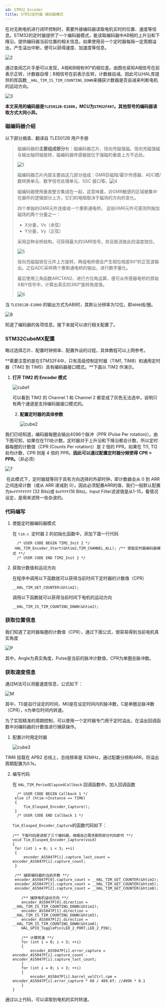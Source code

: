 ```yaml
---
id: STM32_Encoder
title: STM32定时器 编码器模式
---
```




在对无刷电机进行闭环控制时，需要外接编码器读取电机实时的位置、速度等信息。STM32的定时器提供了一个编码器模式，能读取编码器中AB相的上升沿和下降沿，提供编码器当前位置的相关信息。如果使用另一个定时器每隔一定周期溢出，产生溢出中断，便可以获得速度、加速度等信息。

![2](../assets/STM32-Encoder/2.jpg)

通过查阅芯片手册可以发现，A相和B相有90°的相位差。由图也易知A相信号在前表示正转，计数器自增；B相信号在前表示反转，计数器自减。因此可以HAL库提供的库函数`__HAL_TIM_IS_TIM_COUNTING_DOWN`来捕获计数器是否自减来判断电机的运动方向。

![3](../assets/STM32-Encoder/3.jpg)

**本文采用的编码器是`TLE5012B-E1000`，MCU为`STM32F407`。其他型号的编码器读取方式大同小异。**

### 磁编码器介绍

以下部分摘录、翻译自 TLE5012B 用户手册

> 磁编码器的**主要组成部分**有：磁编码器芯片、径向充磁强磁。径向充磁强磁与输出轴同轴旋转，磁编码器传感器就位于强磁的垂直上方不远处。
>
> ![1](../assets/STM32-Encoder/1.jpg)
>
> 
>
> 磁编码器芯片内部主要由这几部分组成：GMR巨磁阻/霍尔传感器、ADC模/数转换单元、数字信号处理单元、SSC 接口等。![4](../assets/STM32-Encoder/4.jpg)
>
> 磁编码器使用垂直整合集成在一起，这意味着，对GMR敏感的区域被集中在器件的逻辑部分上方，它们的电阻取决于磁场的方向的变化。
>
> 四个单独的GMR元件连接成一个惠斯通电桥。 这些GMR元件可感测所施加磁场的两个分量之一：
>
> - X分量，Vx（余弦）
> - Y分量，Vy（正弦）
>
> 采用这种全桥结构，可获得最大的GMR信号，并且抵消彼此的温度效应。
>
> ![5](../assets/STM32-Encoder/5.jpg)
>
> 径向充磁磁铁在元件上方旋转，两组电桥便会产生相位相差90°的正弦波输出。之后ADC采样两个惠斯通电桥的输出，进行数字量化。
>
> 最后使用三角函数ARCTAN2，进行方位角运算，便可从传感器电桥的原始X和Y信号中，计算出真实的360°旋转角度值。
>
> ![6](../assets/STM32-Encoder/6.jpg)

当 `TLE5012B-E1000` 的输出方式为ABI时，其默认分辨率为12位，即`4096`线/圈。

![8](../assets/STM32-Encoder/8.jpg)

知道了编码器的各项信息，接下来就可以进行相关配置了。

### STM32CubeMX配置

略过选择芯片、配置时钟频率、配置外设的过程，具体教程可以上网参考。

**需要注意的是在STM32F4中，只有高级控制定时器（TIM1, TIM8）和通用定时器（TIM2 到 TIM5）具有编码器接口模式。**下面以 TIM2 作演示。

1. **打开 TIM2 的 Encoder 模式**

   

   ![cube1](../assets/STM32-Encoder/cube1.jpg)

   可以看到 TIM2 的 Channel 1 和 Channel 2 都变成了灰色无法选中，说明只有两个通道是支持编码器接口模式的。

   2. **配置定时器的具体参数**

      ![cube2](../assets/STM32-Encoder/cube2.jpg)

      

我们已经知道，编码器每圈会输出4096个脉冲（PPR (Pulse Per rotation)）。由下图可知，如果仅在TI1处计数，定时器对于上升沿和下降沿都会计数，所以定时器每圈的计数值（CPR (Counts Per rotation)）是 2 倍的 PPR。如果在 TI1, TI2 处均计数，CPR 则是 4 倍的 PPR。**因此可以通过配置定时器分频使得 CPR = PPR。**（非必须）



![7](../assets/STM32-Encoder/7.jpg)



​        在此模式下，定时器就等同于具有方向选择的外部时钟，即计数器会从 0 到 ARR 之间连续计数（或从 ARR 递减到 0）。因此必须配置ARR的值，我们一般默认配置为`0xFFFFFFFF` (32 Bits)或 `0xFFFF`(16 Bits)。Input Filter滤波值是从1-15，看情况设定，是用来滤除一些杂波的。



### 代码编写

1. 使能定时器编码器模式

   在 `tim.c `定时器 2 的初始化函数中，添加下面一行代码

   ```
     /* USER CODE BEGIN TIM2_Init 2 */
   	HAL_TIM_Encoder_Start(&htim2,TIM_CHANNEL_ALL); /** 使能定时器编码器模式 **/
     /* USER CODE END TIM2_Init 2 */
   ```

2. 获取计数值和运动方向

   在程序中调用以下函数就可以获得当前时间下定时器的计数值（CPR）

   ```
   __HAL_TIM_GET_COUNTER(&htim2);
   ```

   调用以下函数就可以获得当前时间下电机的运动方向

   ```
   __HAL_TIM_IS_TIM_COUNTING_DOWN(&htim2);
   ```

   

### 获取位置信息

我们知道了定时器每圈的计数值（CPR），通过下面公式，很容易得到当前电机真实角度

![P](../assets/STM32-Encoder/P.jpg)

其中，Angle为真实角度，Pulse是当前的脉冲计数值，CPR为单圈总脉冲数。

### 获取速度信息

通过M法可以测量速度信息，公式如下：

![M](../assets/STM32-Encoder/M.png)

其中，T0是自行设定的时间，M0是在设定时间内的脉冲数，C是单圈总脉冲数（CPR），n为单位时间内转速。

为了实现精准的周期控制，可以使用一个定时器专门用于定时溢出，在溢出回调函数中对编码器的计数值进行捕获操作。

1. 配置计时用定时器

   

   ![cube3](../assets/STM32-Encoder/cube3.jpg)

TIM6 挂载在 APB2 总线上，总线频率是 82MHz，通过配置分频和ARR，将溢出周期配置为0.1s。

2. 编写代码

   在 `HAL_TIM_PeriodElapsedCallback` 回调函数中，加入回调函数

   ```
     /* USER CODE BEGIN Callback 1 */
   	else if (htim->Instance == TIM6)
   	{
   		Tim_Elasped_Encoder_Capture();
   	}
     /* USER CODE END Callback 1 */
   ```

   `Tim_Elasped_Encoder_Capture`的函数代码如下：

   ```
   /** 下面代码是读取了三个编码器，根据自己需求删除部分代码即可 **/
   void Tim_Elasped_Encoder_Capture(void)
   {
   	for (int i = 0; i < 3; ++i)
   	{
   		encoder_AS5047P[i].capture_last_count = encoder_AS5047P[i].capture_count;
   	}
   	
   	/** 捕获编码器的当前步数 **/
   	encoder_AS5047P[0].capture_count = __HAL_TIM_GET_COUNTER(&htim2);
   	encoder_AS5047P[1].capture_count = __HAL_TIM_GET_COUNTER(&htim5);
   	encoder_AS5047P[2].capture_count = __HAL_TIM_GET_COUNTER(&htim8);
   
       /** 捕获电机运动方向 **/
       encoder_AS5047P[0].direction = __HAL_TIM_IS_TIM_COUNTING_DOWN(&htim2);
       encoder_AS5047P[1].direction = __HAL_TIM_IS_TIM_COUNTING_DOWN(&htim5);
       encoder_AS5047P[2].direction = __HAL_TIM_IS_TIM_COUNTING_DOWN(&htim8);
       HAL_GPIO_TogglePin(LED_2_PORT,LED_2_PIN);
   
       /** 计算转速 **/
       for (int i = 0; i < 3; ++i)
       {
           encoder_AS5047P[i].error_capture = encoder_AS5047P[i].capture_count - encoder_AS5047P[i].capture_last_count;
       }
       for (int i = 0; i < 3; ++i)
       {
           encoder_AS5047P[i].barrel_velCtrl.rpm = encoder_AS5047P[i].error_capture * 60 / 409.6f; //4096 * 0.1
       }
   }
   ```

通过以上代码，可以读取到电机的实时转速。